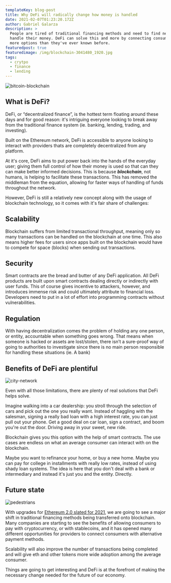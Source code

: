 ```yaml
---
templateKey: blog-post
title: Why DeFi will radically change how money is handled
date: 2021-02-07T01:23:20.172Z
author: Gabriel Galarza
description: >
  People are tired of traditional financing methods and need to find new ways to
  handle their money. DeFi can solve this and more by connecting consumers with
  more options than they've ever known before.
featuredpost: true
featuredimage: /img/blockchain-3041480_1920.jpg
tags:
  - crytpo
  - finance
  - lending
---
```

![bitcoin-blockchain](/img/blockchain-3041480_1920.jpg "bitcoin-blockchain")

## What is DeFi?

DeFi, or “decentralized finance”, is the hottest term floating around these days and for good reason: it's intriguing everyone looking to break away from the traditional finance system (ie. banking, lending, trading, and investing).

Built on the Ethereum network, DeFi is accessible to anyone looking to interact with providers thats are completely decentralized from any platform.

At it's core, DeFi aims to put power back into the hands of the everyday user; giving them full control of how their money is used so that can they can make better informed decisions. This is because ***blockchain***, not humans, is helping to facilitate these transactions. This has removed the middleman from the equation, allowing for faster ways of handling of funds throughout the network.

However, DeFi is still a relatively new concept along with the usage of blockchain technology, so it comes with it's fair share of challenges:

## Scalability

Blockchain suffers from limited transactional throughput, meaning only so many transactions can be handled on the blockchain at one time. This also means higher fees for users since apps built on the blockchain would have to compete for space (blocks) when sending out transactions.

## Security

Smart contracts are the bread and butter of any DeFi application. All DeFi products are built upon smart contracts dealing directly or indirectly with user funds. This of course gives incentive to attackers, however, and introduces immense risk and could ultimately attribute to financial loss. Developers need to put in a lot of effort into programming contracts without vulnerabilities.

## Regulation

With having decentralization comes the problem of holding any one person, or entity, accountable when something goes wrong. That means when someone is hacked or assets are lost/stolen, there isn’t a sure-proof way of going to authorities to investigate since there is no main person responsible for handling these situations (ie. A bank)

## Benefits of DeFi are plentiful

![city-network](/img/smart-4168483_1920.jpg "city-network")

Even with all those limitations, there are plenty of real solutions that DeFi helps solve.

Imagine walking into a car dealership: you stroll through the selection of cars and pick out the one you really want. Instead of haggling with the salesman, signing a really bad loan with a high interest rate, you can just pull out your phone. Get a good deal on car loan, sign a contract, and boom you're out the door. Driving away in your sweet, new ride.

Blockchain gives you this option with the help of smart contracts. The use cases are endless on what an average consumer can interact with on the blockchain.

Maybe you want to refinance your home, or buy a new home. Maybe you can pay for college in installments with really low rates, instead of using shady loan systems. The idea is here that you don't deal with a bank or intermediary and instead it's just you and the entity. Directly.

## Future state

![pedestrians](/img/pedestrians-400811_1920.jpg "pedestrians moving through the street")

With upgrades for [Ethereum 2.0 slated for 2021](https://ethereum.org/en/eth2/), we are going to see a major shift in traditional financing methods being transferred onto blockchain. Many companies are starting to see the benefits of allowing consumers to pay with cryptocurrency, or with stablecoins, and it has opened many different opportunities for providers to connect consumers with alternative payment methods.

Scalability will also improve the number of transactions being completed and will give eth and other tokens more wide adoption among the average consumer. 

Things are going to get interesting and DeFi is at the forefront of making the necessary change needed for the future of our economy.